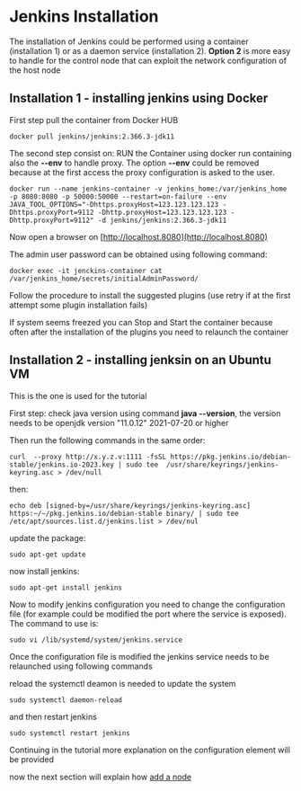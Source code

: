# Jenkins Installation

The installation of Jenkins could be performed using a container (installation 1) or as a daemon service (installation 2). **Option 2** is more easy to handle for the control node that can exploit the network configuration of the host node

## Installation 1 - installing jenkins using Docker 

First step pull the container from Docker HUB

    docker pull jenkins/jenkins:2.366.3-jdk11

The second step consist on: RUN the Container using docker run containing also the **--env** to handle proxy. The option **--env** could be removed because at the first access the proxy configuration is asked to the user.


    docker run --name jenkins-container -v jenkins_home:/var/jenkins_home -p 8080:8080 -p 50000:50000 --restart=on-failure --env JAVA_TOOL_OPTIONS="-Dhttps.proxyHost=123.123.123.123 -Dhttps.proxyPort=9112 -Dhttp.proxyHost=123.123.123.123 -Dhttp.proxyPort=9112" -d jenkins/jenkins:2.366.3-jdk11
    

Now open a browser on [http://localhost.8080](http://localhost.8080)

The admin user password can be obtained using following command:

    docker exec -it jenckins-container cat /var/jenkins_home/secrets/initialAdminPassword/


Follow the procedure to install the suggested plugins (use retry if at the first attempt some plugin installation fails)

If system seems freezed you can Stop and Start the container because often after the installation of the plugins you need to relaunch the container

## Installation 2 - installing jenksin on an Ubuntu VM 

This is the one is used for the tutorial

First step: check java version using command **java --version**, the version needs to be  openjdk version "11.0.12" 2021-07-20 or higher

Then run the following commands in the same order:

    curl  --proxy http://x.y.z.v:1111 -fsSL https://pkg.jenkins.io/debian-stable/jenkins.io-2023.key | sudo tee  /usr/share/keyrings/jenkins-keyring.asc > /dev/null

then: 

    echo deb [signed-by=/usr/share/keyrings/jenkins-keyring.asc] https:~/~/pkg.jenkins.io/debian-stable binary/ | sudo tee /etc/apt/sources.list.d/jenkins.list > /dev/nul


update the package:

    sudo apt-get update

now install jenkins:

    sudo apt-get install jenkins
Now to modify jenkins configuration you need to change the configuration file (for example could be modified the port where the service is exposed). The command to use is:

    sudo vi /lib/systemd/system/jenkins.service

Once the configuration file is modified the jenkins service needs to be relaunched using following commands

reload the systemctl deamon is needed to update the system

    sudo systemctl daemon-reload

and then restart jenkins

    sudo systemctl restart jenkins

Continuing in the tutorial more explanation on the configuration element will be provided

now the next section will explain how [add a node](Add_a_Node.md)